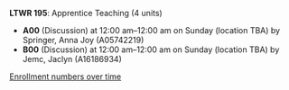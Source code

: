 **LTWR 195**: Apprentice Teaching (4 units)

- **A00** (Discussion) at 12:00 am–12:00 am on Sunday (location TBA) by Springer, Anna Joy (A05742219)
- **B00** (Discussion) at 12:00 am–12:00 am on Sunday (location TBA) by Jemc, Jaclyn (A16186934)

[Enrollment numbers over time](./LTWR195.tsv)
